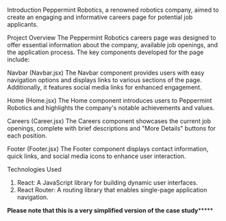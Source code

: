 
Introduction
Peppermint Robotics, a renowned robotics company, aimed to create an engaging and informative careers page for potential job applicants. 


Project Overview
The Peppermint Robotics careers page was designed to offer essential information about the company, available job openings, and the application process. The key components developed for the page include:

Navbar (Navbar.jsx)
The Navbar component provides users with easy navigation options and displays links to various sections of the page. Additionally, it features social media links for enhanced engagement.

Home (Home.jsx)
The Home component introduces users to Peppermint Robotics and highlights the company's notable achievements and values.

Careers (Career.jsx)
The Careers component showcases the current job openings, complete with brief descriptions and "More Details" buttons for each position.

Footer (Footer.jsx)
The Footer component displays contact information, quick links, and social media icons to enhance user interaction.

Technologies Used
1. React: A JavaScript library for building dynamic user interfaces.
2. React Router: A routing library that enables single-page application navigation.

********************Please note that this is a very simplified version of the case study*************************
